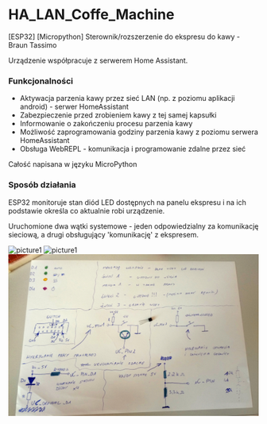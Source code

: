 # HA_LAN_Coffe_Machine
[ESP32] [Micropython] Sterownik/rozszerzenie do ekspresu do kawy - Braun Tassimo

Urządzenie współpracuje z serwerem Home Assistant.


### Funkcjonalności
- Aktywacja parzenia kawy przez sieć LAN (np. z poziomu aplikacji android) - serwer HomeAssistant
- Zabezpieczenie przed zrobieniem kawy z tej samej kapsułki
- Informowanie o zakończeniu procesu parzenia kawy
- Możliwość zaprogramowania godziny parzenia kawy z poziomu serwera HomeAssistant
- Obsługa WebREPL - komunikacja i programowanie zdalne przez sieć

Całość napisana w języku MicroPython

### Sposób działania

ESP32 monitoruje stan diód LED dostępnych na panelu ekspresu i na ich podstawie określa co aktualnie robi urządzenie.

Uruchomione dwa wątki systemowe - jeden odpowiedzialny za komunikację sieciową, a drugi obsługujący 'komunikację' z ekspresem.


![picture1](pictures/3.JPG)
![picture1](pictures/2.JPG)
![picture1](pictures/1.JPG)